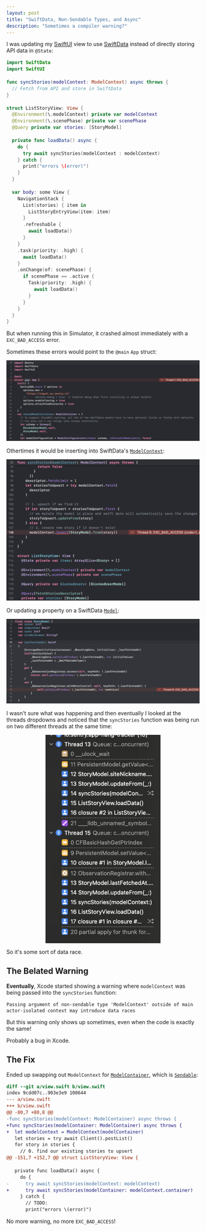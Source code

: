 ```yaml
---
layout: post
title: "SwiftData, Non-Sendable Types, and Async"
description: "Sometimes a compiler warning?"
---
```


I was updating my [SwiftUI](https://developer.apple.com/documentation/swiftui/) view to use [SwiftData](https://developer.apple.com/documentation/swiftdata) instead of directly storing API data in `@State`:

```swift
import SwiftData
import SwiftUI

func syncStories(modelContext: ModelContext) async throws {
  // Fetch from API and store in SwiftData
}

struct ListStoryView: View {
  @Environment(\.modelContext) private var modelContext
  @Environment(\.scenePhase) private var scenePhase
  @Query private var stories: [StoryModel]

  private func loadData() async {
    do {
      try await syncStories(modelContext : modelContext)
    } catch {
      print("errors \(error)")
    }
  }

  var body: some View {
    NavigationStack {
      List(stories) { item in
        ListStoryEntryView(item: item)
      }
      .refreshable {
        await loadData()
      }
    }
    .task(priority: .high) {
      await loadData()
    }
    .onChange(of: scenePhase) {
      if scenePhase == .active {
        Task(priority: .high) {
          await loadData()
        }
      }
    }
  }
}
```

But when running this in Simulator, it crashed almost immediately with a `EXC_BAD_ACCESS` error.

Sometimes these errors would point to the `@main` `App` struct:

![screenshot of Xcode showing an EXC_BAD_ACCESS error pointing to the App struct](/assets/swiftdata-exc-bad-access-main-struct.png)

Othertimes it would be inserting into SwiftData's [`ModelContext`](https://developer.apple.com/documentation/swiftdata/modelcontext):

![screenshot of Xcode showing an EXC_BAD_ACCESS error when calling modelContext.insert](/assets/swiftdata-exc-bad-access-model-context.png)

Or updating a property on a SwiftData [`Model`](<https://developer.apple.com/documentation/swiftdata/model()>):

![screenshot of Xcode showing an EXC_BAD_ACCESS error when updating a Model property](/assets/swiftdata-exc-bad-access-property-update.png)

I wasn't sure what was happening and then eventually I looked at the threads dropdowns and noticed that the `syncStories` function was being run on two different threads at the same time:

<div style="display:flex;justify-content:center;">
<img src="/assets/swiftdata-threads-dropdown.png" width="300" alt="screenshot of Xcode threads inspector dropdown showing syncStories running in two different threads">
</div>

So it's some sort of data race.

## The Belated Warning

**Eventually**, Xcode started showing a warning where `modelContext` was being passed into the `syncStories` function:

```
Passing argument of non-sendable type 'ModelContext' outside of main actor-isolated context may introduce data races
```

But this warning only shows up sometimes, even when the code is exactly the same!

Probably a bug in Xcode.

## The Fix

Ended up swapping out `ModelContext` for [`ModelContainer`](https://developer.apple.com/documentation/swiftdata/modelcontainer), which is [`Sendable`](https://developer.apple.com/documentation/swift/sendable):

```diff
diff --git a/view.swift b/view.swift
index 9cdd07c..903e3e9 100644
--- a/view.swift
+++ b/view.swift
@@ -80,7 +80,8 @@
-func syncStories(modelContext: ModelContainer) async throws {
+func syncStories(modelContainer: ModelContainer) async throws {
+  let modelContext = ModelContext(modelContainer)
   let stories = try await Client().postList()
   for story in stories {
     // 0. find our existing stories to upsert
@@ -151,7 +152,7 @@ struct ListStoryView: View {

   private func loadData() async {
     do {
-      try await syncStories(modelContext: modelContext)
+      try await syncStories(modelContainer: modelContext.container)
     } catch {
       // TODO:
       print("errors \(error)")
```

No more warning, no more `EXC_BAD_ACCESS`!
